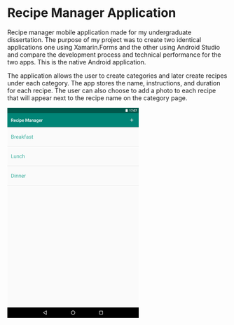 # Recipe Manager Application

Recipe manager mobile application made for my undergraduate dissertation. The purpose of my project was to create two identical
applications one using Xamarin.Forms and the other using Android Studio and compare the development process and technical 
performance for the two apps. This is the native Android application.

The application allows the user to create categories and later create recipes under each category. The app stores the name,
instructions, and duration for each recipe. The user can also choose to add a photo to each recipe that will appear next to 
the recipe name on the category page.

![alt text](https://raw.githubusercontent.com/GWALTER4/Recipe-Manager-Native-Android/master/Images/NativeMainPage.png)
